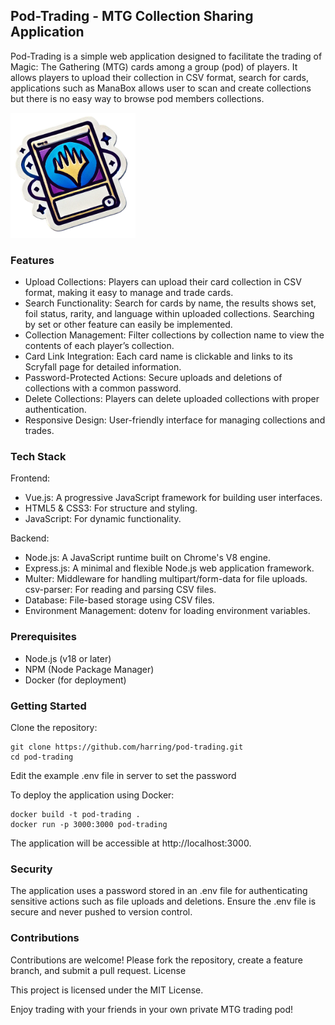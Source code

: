 ## Pod-Trading - MTG Collection Sharing Application

Pod-Trading is a simple web application designed to facilitate the trading of Magic: The Gathering (MTG) cards among a group (pod) of players. It allows players to upload their collection in CSV format, search for cards, applications such as ManaBox allows user to scan and create collections but there is no easy way to browse pod members collections.

<img src="./client/src/assets/logo.png" alt="Pod-Trading Logo" width="200" height="200">

### Features

- Upload Collections: Players can upload their card collection in CSV format, making it easy to manage and trade cards.
- Search Functionality: Search for cards by name, the results shows set, foil status, rarity, and language within uploaded collections. Searching by set or other feature can easily be implemented.
- Collection Management: Filter collections by collection name to view the contents of each player’s collection.
- Card Link Integration: Each card name is clickable and links to its Scryfall page for detailed information.
- Password-Protected Actions: Secure uploads and deletions of collections with a common password.
- Delete Collections: Players can delete uploaded collections with proper authentication.
- Responsive Design: User-friendly interface for managing collections and trades.

### Tech Stack

Frontend:
- Vue.js: A progressive JavaScript framework for building user interfaces.
- HTML5 & CSS3: For structure and styling.
- JavaScript: For dynamic functionality.

Backend:
- Node.js: A JavaScript runtime built on Chrome's V8 engine.
- Express.js: A minimal and flexible Node.js web application framework.
- Multer: Middleware for handling multipart/form-data for file uploads.
csv-parser: For reading and parsing CSV files.
- Database: File-based storage using CSV files.
- Environment Management: dotenv for loading environment variables.


### Prerequisites

- Node.js (v18 or later)
- NPM (Node Package Manager)
- Docker (for deployment)

### Getting Started

Clone the repository:

    git clone https://github.com/harring/pod-trading.git
    cd pod-trading

Edit the example .env file in server to set the password

To deploy the application using Docker:


    docker build -t pod-trading .
    docker run -p 3000:3000 pod-trading

The application will be accessible at http://localhost:3000.

### Security

The application uses a password stored in an .env file for authenticating sensitive actions such as file uploads and deletions.
Ensure the .env file is secure and never pushed to version control.

### Contributions

Contributions are welcome! Please fork the repository, create a feature branch, and submit a pull request.
License

This project is licensed under the MIT License.

Enjoy trading with your friends in your own private MTG trading pod!